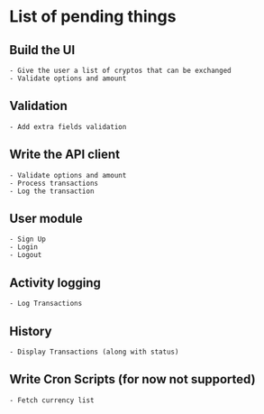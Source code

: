 List of pending things
======================

Build the UI
------------
    - Give the user a list of cryptos that can be exchanged
    - Validate options and amount

Validation
----------
    - Add extra fields validation

Write the API client
--------------------
    - Validate options and amount
    - Process transactions
    - Log the transaction

User module
-----------
    - Sign Up
    - Login
    - Logout

Activity logging
----------------
    - Log Transactions

History
-------
    - Display Transactions (along with status)

Write Cron Scripts (for now not supported)
------------------------------------------
    - Fetch currency list
